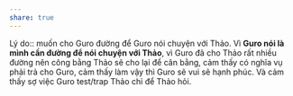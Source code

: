 ```yaml
---
share: true
---
```

Lý do:: muốn cho Guro đường để Guro nói chuyện với Thảo. Vì **Guro nói là mình cần đường để nói chuyện với Thảo**, vì Guro đã cho Thảo rất nhiều đường nên công bằng Thảo sẽ cho lại để cân bằng, cảm thấy có nghĩa vụ phải trả cho Guro, cảm thấy làm vậy thì Guro sẽ vui sẽ hạnh phúc.
Và cảm thấy sợ việc Guro test/trap Thảo chỉ để Thảo hỏi.

